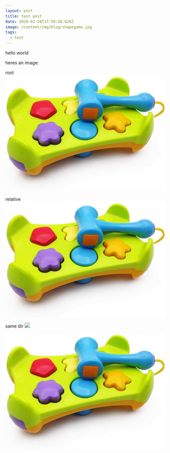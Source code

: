 ```yaml
---
layout: post
title: test post
date: 2020-02-28T17:50:49.626Z
image: /content/img/blog/shapegame.jpg
tags:
  - test
---
```

hello world

heres an image:

root ![](/content/img/blog/shapegame.jpg)

relative ![](../img/blog/shapegame.jpg)

same dir ![](./shapegame.jpg)



![from cms](/content/img/blog/shapegame.jpg "from cms")
